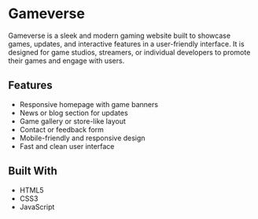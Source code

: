# Gameverse

Gameverse is a sleek and modern gaming website built to showcase games, updates, and interactive features in a user-friendly interface. It is designed for game studios, streamers, or individual developers to promote their games and engage with users.

## Features

- Responsive homepage with game banners
- News or blog section for updates
- Game gallery or store-like layout
- Contact or feedback form
- Mobile-friendly and responsive design
- Fast and clean user interface

## Built With

- HTML5
- CSS3
- JavaScript
